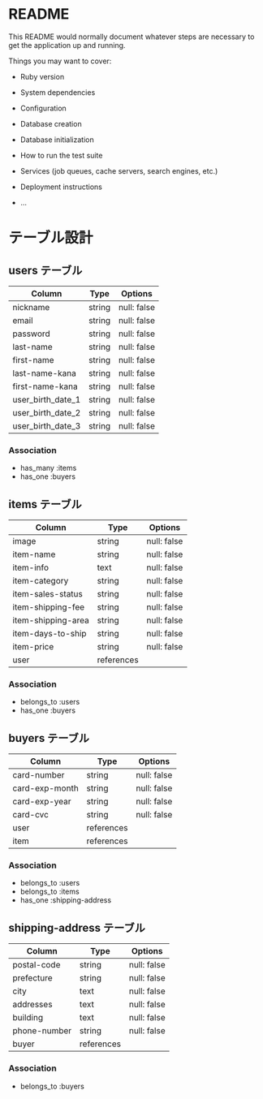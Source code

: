 # README

This README would normally document whatever steps are necessary to get the
application up and running.

Things you may want to cover:

* Ruby version

* System dependencies

* Configuration

* Database creation

* Database initialization

* How to run the test suite

* Services (job queues, cache servers, search engines, etc.)

* Deployment instructions

* ...

# テーブル設計

## users テーブル

| Column                | Type   | Options     |
| --------------------- | ------ | ----------- |
| nickname              | string | null: false |
| email                 | string | null: false |
| password              | string | null: false |
| last-name             | string | null: false |
| first-name            | string | null: false |
| last-name-kana        | string | null: false |
| first-name-kana       | string | null: false |
| user_birth_date_1     | string | null: false |
| user_birth_date_2     | string | null: false |
| user_birth_date_3     | string | null: false |

### Association

- has_many :items
- has_one  :buyers



## items テーブル

| Column                | Type   | Options     |
| --------------------- | ------ | ----------- |
| image                 | string | null: false |
| item-name             | string | null: false |
| item-info             | text   | null: false |         
| item-category         | string | null: false |
| item-sales-status     | string | null: false |
| item-shipping-fee     | string | null: false |
| item-shipping-area    | string | null: false |
| item-days-to-ship     | string | null: false |
| item-price            | string | null: false |
| user                  |references|           |



### Association

- belongs_to :users
- has_one    :buyers


## buyers テーブル

| Column                | Type   | Options     |
| --------------------- | ------ | ----------- |
| card-number           | string | null: false |
| card-exp-month        | string | null: false |
| card-exp-year         | string | null: false |
| card-cvc              | string | null: false |
| user                  |references|           |
| item                  |references|           |

### Association

- belongs_to :users
- belongs_to :items
- has_one    :shipping-address



## shipping-address テーブル

| Column                | Type   | Options     |
| --------------------- | ------ | ----------- |
| postal-code           | string | null: false |
| prefecture            | string | null: false |
| city                  | text   | null: false |
| addresses             | text   | null: false |
| building              | text   | null: false |
| phone-number          | string | null: false |
| buyer                 |references|           |
### Association

- belongs_to :buyers